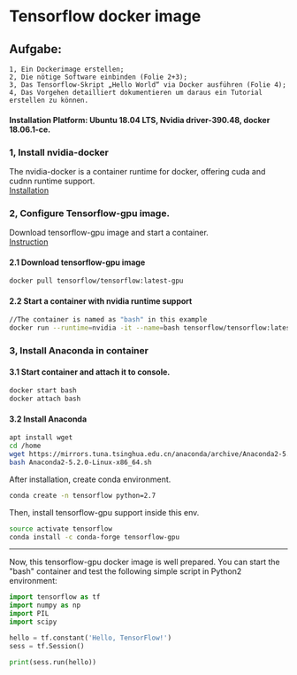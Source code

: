 # Tensorflow docker image    

## Aufgabe:  
	1, Ein Dockerimage erstellen;  
	2, Die nötige Software einbinden (Folie 2+3);  
	3, Das Tensorflow-Skript „Hello World“ via Docker ausführen (Folie 4);  
	4, Das Vorgehen detailliert dokumentieren um daraus ein Tutorial erstellen zu können.  

#### Installation Platform: Ubuntu 18.04 LTS, Nvidia driver-390.48, docker 18.06.1-ce.  

### 1, Install nvidia-docker  
The nvidia-docker is a container runtime for docker, offering cuda and cudnn runtime support.  
[Installation](https://github.com/NVIDIA/nvidia-docker/blob/master/README.md)  


### 2, Configure Tensorflow-gpu image.  
Download tensorflow-gpu image and start a container.  
[Instruction](https://www.tensorflow.org/install/docker)  

#### 2.1 Download tensorflow-gpu image  
```Bash
docker pull tensorflow/tensorflow:latest-gpu
```

#### 2.2 Start a container with nvidia runtime support  
```Bash
//The container is named as "bash" in this example
docker run --runtime=nvidia -it --name=bash tensorflow/tensorflow:latest-gpu bash
```

### 3, Install Anaconda in container  
#### 3.1 Start container and attach it to console.  
```Bash
docker start bash
docker attach bash
```

#### 3.2 Install Anaconda  
```Bash
apt install wget
cd /home
wget https://mirrors.tuna.tsinghua.edu.cn/anaconda/archive/Anaconda2-5.2.0-Linux-x86_64.sh
bash Anaconda2-5.2.0-Linux-x86_64.sh
```

After installation, create conda environment.  
```Bash
conda create -n tensorflow python=2.7
```

Then, install tensorflow-gpu support inside this env.  
```Bash
source activate tensorflow
conda install -c conda-forge tensorflow-gpu
```


--------------------------------


Now, this tensorflow-gpu docker image is well prepared. You can start the "bash" container and test the following simple script in Python2 environment:  

```Python
import tensorflow as tf
import numpy as np
import PIL
import scipy

hello = tf.constant('Hello, TensorFlow!')
sess = tf.Session()

print(sess.run(hello))
```
